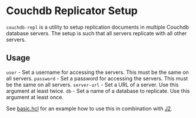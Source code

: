 # Couchdb Replicator Setup

`couchdb-repl` is a utility to setup replication documents in multiple Couchdb database servers.
The setup is such that all servers replicate with all other servers.

## Usage

`user` - Set a username for accessing the servers. This must be the same on all servers.
`password` - Set a password for accessing the servers. This must be the same on all servers.
`server-url` - Set a URL of a server. Use this argument at least twice.
`db` - Set a name of a database to replicate. Use this argument at least once.

See [basic.hcl](examples/basic.hcl) for an example how to use this in combination with [J2](https://github.com/pulcy/j2).
